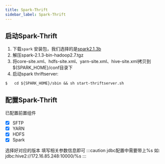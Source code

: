 ```yaml
---
title: Spark-Thrift
sidebar_label: Spark-Thrift
---
```


## 启动Spark-Thrift

1. 下载`spark`
   安装包，我们选择的是[spark2.1.3b](https://archive.apache.org/dist/spark/spark-2.1.3/spark-2.1.3-bin-hadoop2.7.tgz)
2. 解压spark-2.1.3-bin-hadoop2.7.tgz
3. 将core-site.xml、hdfs-site.xml、yarn-site.xml、hive-site.xml拷贝到${SPARK_HOME}/conf目录下
4. 启动spark thriftserver:

```shell
$   cd ${SPARK_HOME}/sbin && sh start-thriftserver.sh
```

## 配置Spark-Thrift

已配置前置组件

- [x] SFTP
- [x] YARN
- [x] HDFS
- [x] Spark

选择好对应的版本 填写相关参数信息即可
:::caution
jdbc配置中需要带上%s 如: jdbc:hive2://172.16.85.248:10000/%s
:::